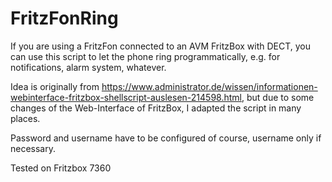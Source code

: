 # FritzFonRing

If you are using a FritzFon connected to an AVM FritzBox with DECT, you can use this script to let the phone ring programmatically, e.g. for notifications, alarm system, whatever.

Idea is originally from https://www.administrator.de/wissen/informationen-webinterface-fritzbox-shellscript-auslesen-214598.html, but due to some changes of the Web-Interface of FritzBox, I adapted the script in many places.

Password and username have to be configured of course, username only if necessary.

Tested on Fritzbox 7360
